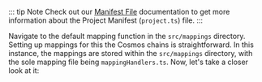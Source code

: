 <!-- #region level2 -->

<!-- @include: ./mapping-intro.md#level2 -->

::: tip Note
Check out our [Manifest File](../../build/manifest/chain-specific/ethereum.md) documentation to get more information about the Project Manifest (`project.ts`) file.
:::

Navigate to the default mapping function in the `src/mappings` directory. Setting up mappings for this the Cosmos chains is straightforward. In this instance, the mappings are stored within the `src/mappings` directory, with the sole mapping file being `mappingHandlers.ts`. Now, let's take a closer look at it:

<!-- #endregion level2 -->
